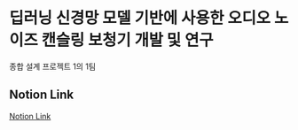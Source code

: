 # 딥러닝 신경망 모델 기반에 사용한 오디오 노이즈 캔슬링 보청기 개발 및 연구

종합 설계 프로젝트 1의 1팀

## Notion Link
[Notion Link](https://www.notion.so/261bdef716e4806883c0fbd4e6d5333b?v=261bdef716e480338856000c71c35eea)